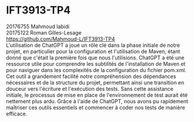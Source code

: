 # IFT3913-TP4 
20176755 Mahmoud labidi  <br>
20175122 Roman Gilles-Lesage  <br>
https://github.com/Mahmoud-L/IFT3913-TP4  <br>
L'utilisation de ChatGPT a joué un rôle clé dans la phase initiale de notre projet, en particulier pour la configuration et l'utilisation de Maven, étant donné que c'était la première fois que nous l'utilisions. ChatGPT a été une ressource utile pour comprendre les subtilités de l'installation de Maven et pour naviguer dans les complexités de la configuration du fichier pom.xml. Cet outil a grandement facilité notre compréhension des dépendances nécessaires et de la structure du projet, permettant ainsi une transition en douceur vers l'écriture et l'exécution des tests. Sans cette assistance initiale, le processus de mise en place de l'environnement de test aurait été nettement plus ardu. Grâce à l'aide de ChatGPT, nous avons pu rapidement maîtriser ces outils essentiels et commencer à coder nos tests de manière efficace.
